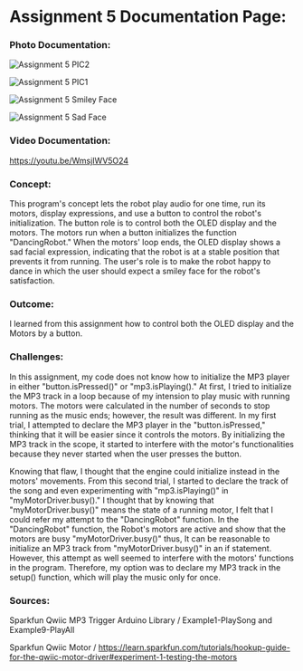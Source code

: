 # Assignment 5 Documentation Page:

### Photo Documentation:

![Assignment 5 PIC2](https://user-images.githubusercontent.com/60816393/95710350-8957c300-0c71-11eb-85f7-4e0358ea492b.jpeg)

![Assignment 5 PIC1](https://user-images.githubusercontent.com/60816393/95710354-8a88f000-0c71-11eb-8589-56e024798164.jpeg)

![Assignment 5 Smiley Face](https://user-images.githubusercontent.com/60816393/95710358-8c52b380-0c71-11eb-9ad8-4263d17ee1c6.jpeg)

![Assignment 5 Sad Face](https://user-images.githubusercontent.com/60816393/95710361-8e1c7700-0c71-11eb-995e-3b060210045f.jpeg)

### Video Documentation:

https://youtu.be/WmsjIWV5O24

### Concept:

This program's concept lets the robot play audio for one time, run its motors, display expressions, and use a button to control the robot's initialization. The button role is to control both the OLED display and the motors. The motors run when a button initializes the function "DancingRobot." When the motors' loop ends, the OLED display shows a sad facial expression, indicating that the robot is at a stable position that prevents it from running. The user's role is to make the robot happy to dance in which the user should expect a smiley face for the robot's satisfaction.            

### Outcome:

I learned from this assignment how to control both the OLED display and the Motors by a button.

### Challenges:

In this assignment, my code does not know how to initialize the MP3 player in either "button.isPressed()" or "mp3.isPlaying()." At first, I tried to initialize the MP3 track in a loop because of my intension to play music with running motors. The motors were calculated in the number of seconds to stop running as the music ends; however, the result was different. In my first trial, I attempted to declare the MP3 player in the "button.isPressed," thinking that it will be easier since it controls the motors. By initializing the MP3 track in the scope, it started to interfere with the motor's functionalities because they never started when the user presses the button.

Knowing that flaw, I thought that the engine could initialize instead in the motors' movements. From this second trial, I started to declare the track of the song and even experimenting with "mp3.isPlaying()" in "myMotorDriver.busy()." I thought that by knowing that "myMotorDriver.busy()" means the state of a running motor, I felt that I could refer my attempt to the "DancingRobot" function. In the "DancingRobot" function, the Robot's motors are active and show that the motors are busy "myMotorDriver.busy()" thus, It can be reasonable to initialize an MP3 track from "myMotorDriver.busy()" in an if statement. However, this attempt as well seemed to interfere with the motors' functions in the program. Therefore, my option was to declare my MP3 track in the setup() function, which will play the music only for once.

### Sources:

Sparkfun Qwiic MP3 Trigger Arduino Library / Example1-PlaySong and Example9-PlayAll

Sparkfun Qwiic Motor / https://learn.sparkfun.com/tutorials/hookup-guide-for-the-qwiic-motor-driver#experiment-1-testing-the-motors


